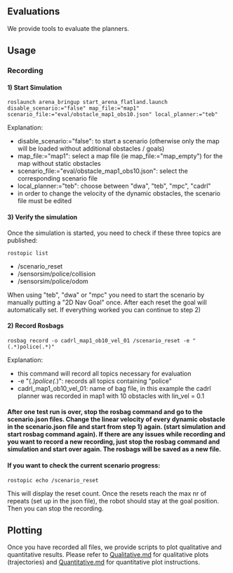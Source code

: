 ## Evaluations
We provide tools to evaluate the planners.
## Usage
### Recording
#### 1) Start Simulation
```
roslaunch arena_bringup start_arena_flatland.launch disable_scenario:="false" map_file:="map1" scenario_file:="eval/obstacle_map1_obs10.json" local_planner:="teb"
```
Explanation:
* disable_scenario:="false": to start a scenario (otherwise only the map will be loaded without additional obstacles / goals)
* map_file:="map1": select a map file (ie map_file:="map_empty") for the map without static obstacles
* scenario_file:="eval/obstacle_map1_obs10.json": select the corresponding scenario file
* local_planner:="teb": choose between "dwa", "teb", "mpc", "cadrl"
* in order to change the velocity of the dynamic obstacles, the scenario file must be edited

#### 3) Verify the simulation

Once the simulation is started, you need to check if these three topics are published:
``` 
rostopic list
```
* /scenario_reset
* /sensorsim/police/collision
* /sensorsim/police/odom

When using "teb", "dwa" or "mpc" you need to start the scenario by manually putting a "2D Nav Goal" once. After each reset the goal will automatically set. If everything worked you can continue to step 2)

#### 2) Record Rosbags
```
rosbag record -o cadrl_map1_ob10_vel_01 /scenario_reset -e "(.*)police(.*)"
```
Explanation:
* this command will record all topics necessary for evaluation
* -e "(.*)police(.*)": records all topics containing "police"
* cadrl_map1_ob10_vel_01: name of bag file, in this example the cadrl planner was recorded in map1 with 10 obstacles with lin_vel = 0.1

#### After one test run is over, stop the rosbag command and go to the scenario.json files. Change the linear velocity of every dynamic obstacle in the scenario.json file and start from step 1) again. (start simulation and start rosbag command again). If there are any issues while recording and you want to record a new recording, just stop the rosbag command and simulation and start over again. The rosbags will be saved as a new file. 

#### If you want to check the current scenario progress:
```
rostopic echo /scenario_reset
```
This will display the reset count. Once the resets reach the max nr of repeats (set up in the json file), the robot should stay at the goal position. Then you can stop the recording.
## Plotting
Once you have recorded all files, we provide scripts to plot qualitative and quantitative results. Please refer to [Qualitative.md](https://github.com/ignc-research/arena-rosnav/tree/local_planner_subgoalmode/arena_navigation/arena_local_planner/evaluation/readme.md) for qualitative plots (trajectories) and [Quantitative.md](https://github.com/ignc-research/arena-rosnav/tree/local_planner_subgoalmode/arena_navigation/arena_local_planner/evaluation/scripts/quantitative/readme.md) for quantitative plot instructions.


